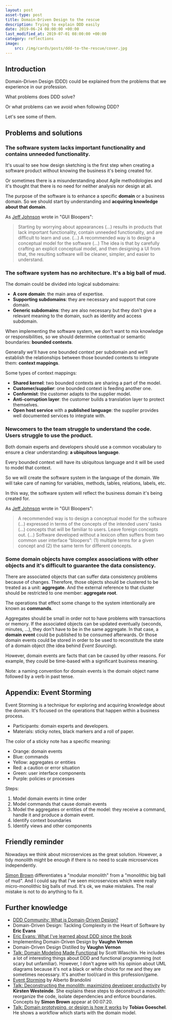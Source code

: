 ```yaml
---
layout: post
asset-type: post
title: Domain-Driven Design to the rescue
description: Trying to explain DDD easily
date: 2019-06-24 08:00:00 +00:00
last_modified_at: 2019-07-01 08:00:00 +00:00
category: reflections
image:
    src: /img/cards/posts/ddd-to-the-rescue/cover.jpg
---
```


## Introduction

Domain-Driven Design (DDD) could be explained from the problems that we experience in our profession.

What problems does DDD solve?

Or what problems can we avoid when following DDD?

Let's see some of them.

## Problems and solutions

### The software system lacks important functionality and contains unneeded functionality.

It's usual to see how design sketching is the first step when creating a software product without knowing the business it's being created for.

Or sometimes there is a misunderstanding about Agile methodologies and it's thought that there is no need for neither analysis nor design at all.

The purpose of the software is to enhance a specific **domain** or a business domain. So we should start by understanding and **acquiring knowledge about that domain**.

As [Jeff Johnson](http://www.uiwizards.com/about.html) wrote in "GUI Bloopers":

> Starting by worrying about appearances (...) results in products that lack important functionality, contain unneeded functionality, and are difficult to learn and use. (...) A recommended way is to design a conceptual model for the software (...) The idea is that by carefully crafting an explicit conceptual model, and then designing a UI from that, the resulting software will be cleaner, simpler, and easier to understand.

### The software system has no architecture. It's a big ball of mud.

The domain could be divided into logical subdomains: 

* **A core domain**: the main area of expertise.
* **Supporting subdomains**: they are necessary and support that core domain.
* **Generic subdomains**: they are also necessary but they don't give a relevant meaning to the domain, such as identity and access subdomain.

When implementing the software system, we don't want to mix knowledge or responsibilities, so we should determine contextual or semantic boundaries: **bounded contexts**.

Generally we'll have one bounded context per subdomain and we'll establish the relationships between those bounded contexts to integrate them: **context mappings**.

Some types of context mappings:

* **Shared kernel**: two bounded contexts are sharing a part of the model.
* **Customer/supplier**: one bounded context is feeding another one.
* **Conformist**: the customer adapts to the supplier model.
* **Anti-corruption layer**: the customer builds a translation layer to protect themselves.
* **Open host service** with a **published language**: the supplier provides well documented services to integrate with.

### Newcomers to the team struggle to understand the code. Users struggle to use the product.

Both domain experts and developers should use a common vocabulary to ensure a clear understanding: **a ubiquitous language**.

Every bounded context will have its ubiquitous language and it will be used to model that context.

So we will create the software system in the language of the domain. We will take care of naming for variables, methods, tables, relations, labels, etc.

In this way, the software system will reflect the business domain it's being created for.

As [Jeff Johnson](http://www.uiwizards.com/about.html) wrote in "GUI Bloopers":

> A recommended way is to design a conceptual model for the software (...) expressed in terms of the concepts of the intended users’ tasks (...) concepts that will be familiar to users. Leave foreign concepts out. (...) Software developed without a lexicon often suffers from two common user interface “bloopers”: (1) multiple terms for a given concept and (2) the same term for different concepts.

### Some domain objects have complex associations with other objects and it's difficult to guarantee the data consistency.

There are associated objects that can suffer data consistency problems because of changes. Therefore, those objects should be clustered to be treated as a unit: **aggregate**. And the external reference to that cluster should be restricted to one member: **aggregate root**. 

The operations that effect some change to the system intentionally are known as **commands**.

Aggregates should be small in order not to have problems with transactions or memory. If the associated objects can be updated eventually (seconds, minutes, ...), they don't have to be in the same aggregate. In that case, a **domain event** could be published to be consumed afterwards. Or those domain events could be stored in order to be used to reconstitute the state of a domain object (the idea behind _Event Sourcing_).

However, domain events are facts that can be caused by other reasons. For example, they could be time-based with a significant business meaning.

Note: a naming convention for domain events is the domain object name followed by a verb in past tense.

## Appendix: Event Storming

Event Storming is a technique for exploring and acquiring knowledge about the domain. It's focused on the operations that happen within a business process. 

* Participants: domain experts and developers.
* Materials: sticky notes, black markers and a roll of paper.

The color of a sticky note has a specific meaning:

* Orange: domain events
* Blue: commands
* Yellow: aggregates or entities
* Red: a caution or error situation
* Green: user interface components
* Purple: policies or processes

Steps:

1. Model domain events in time order
2. Model commands that cause domain events
3. Model the aggregates or entities of the model: they receive a command, handle it and produce a domain event.
4. Identify context boundaries
5. Identify views and other components

## Friendly reminder

Nowadays we think about microservices as the great solution. However, a tidy monolith might be enough if there is no need to scale microservices independently.

[Simon Brown](https://twitter.com/simonbrown) differentiates a "modular monolith" from a "monolithic big ball of mud". And I could say that I've seen microservices which were really micro-monolithic big balls of mud. It's ok, we make mistakes. The real mistake is not to do anything to fix it.

## Further knowledge

* [DDD Community: What is Domain-Driven Design?](http://dddcommunity.org/learning-ddd/what_is_ddd/)
* Domain-Driven Design: Tackling Complexity in the Heart of Software by **Eric Evans**
* [Eric Evans: What I've learned about DDD since the book](http://dddcommunity.org/library/evans_2009_1/) 
* Implementing Domain-Driven Design by **Vaughn Vernon**
* Domain-Driven Design Distilled by **Vaughn Vernon**
* [Talk: Domain Modeling Made Functional](https://www.youtube.com/watch?v=Up7LcbGZFuo) by Scott Wlaschin. He includes a lot of interesting things about DDD and functional programming (not scary but unfamiliar). However, I don't agree with his opinion about UML diagrams because it's not a black or white choice for me and they are sometimes necessary. It's another tool/card in this profession/game.
* [Event Storming](https://www.eventstorming.com) by Alberto Brandolini
* [Talk: Deconstructing the monolith: maximizing developer productivity](https://www.youtube.com/watch?v=sOsSaK90j5w) by **Kirsten Westeinde**. She explains these steps to deconstruct a monolith: reorganize the code, isolate dependencies and enforce boundaries. Concepts by **Simon Brown** appear at 00:07:20.
* [Talk: Domain prototyping, or design is how it works](http://videos.ncrafts.io/video/342450315) by **Tobias Goeschel**. He shows a workflow which starts with the domain model.
